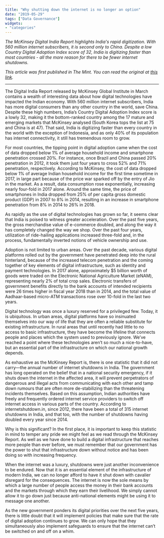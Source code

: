 ```yaml
---
title: "Why shutting down the internet is no longer an option"
date: "2019-05-29"
tags: ["Data Governance"]
widgets: 
- "categories"
---
```


*The McKinsey Digital India Report highlights India's rapid digitization. With 560 million internet subscribers, it is second only to China. Despite a low Country Digital Adoption Index score of 32, India is digitizing faster than most countries - all the more reason for there to be fewer internet shutdowns.*
<!--more-->
*This article was first published in The Mint. You can read the original at [this link](https://www.livemint.com/opinion/columns/opinion-why-shutting-down-the-internet-is-no-longer-an-option-1559030552993.html).*

---

The Digital India Report released by McKinsey Global Institute in March contains a wealth of interesting data about how digital technologies have impacted the Indian economy. With 560 million internet subscribers, India has more digital consumers than any other country in the world, save China. Despite these high numbers, India’s Country Digital Adoption Index score is a lowly 32, making it the bottom-ranked country among the 17 mature and emerging markets that McKinsey analysed (South Korea tops the list at 75 and China is at 47). That said, India is digitizing faster than every country in the world with the exception of Indonesia, and as only 40% of its population has internet connectivity, it still has tremendous room to grow.

For most countries, the tipping point in digital adoption came when the cost of data dropped below 1% of average household income and smartphone penetration crossed 20%. For instance, once Brazil and China passed 20% penetration in 2012, it took them just four years to cross 52% and 71% penetration, respectively. According to McKinsey, the cost of data dropped below 1% of average Indian household income for the first time sometime in 2017, in large part because of the price war sparked off by the entry of Jio in the market. As a result, data consumption rose exponentially, increasing nearly four-fold in 2017 alone. Around the same time, the price of smartphones in India dropped from 25% of per capita gross domestic product (GDP) in 2007 to 8% in 2014, resulting in an increase in smartphone penetration from 8% in 2014 to 26% in 2018.

As rapidly as the use of digital technologies has grown so far, it seems clear that India is poised to witness greater acceleration. Over the past five years, the gross merchandise value of e-commerce doubled, and along the way it has completely changed the way we shop. Over the past four years, utilization of ride-hailing applications increased three-fold and, in the process, fundamentally inverted notions of vehicle ownership and use.

Adoption is not limited to urban areas. Over the past decade, various digital platforms rolled out by the government have penetrated deep into the rural hinterland, because of the increased telecom penetration and the coming together of key elements of digital infrastructure, such as identity and payment technologies. In 2017 alone, approximately $5 billion worth of goods were traded on the Electronic National Agriculture Market (eNAM), representing nearly 2% of total crop sales. Electronic transfers of government benefits directly to the bank accounts of intended recipients were 26 times higher in fiscal year 2018 than in 2014, and the total value of Aadhaar-based micro-ATM transactions rose over 10-fold in the last two years.

Digital technology was once a luxury reserved for a privileged few. Today, it is ubiquitous. In urban areas, digital platforms have so insinuated themselves into our way of life that they are often a reliable substitute for existing infrastructure. In rural areas that until recently had little to no access to basic infrastructure, they have become the lifeline that connects people and places which the system used to previously ignore. We’ve reached a point where these technologies aren’t so much a nice-to-have, but an essential part of the infrastructure on which our national growth depends.

As exhaustive as the McKinsey Report is, there is one statistic that it did not carry—the annual number of internet shutdowns in India. The government has long operated on the belief that in a national security emergency, if it shuts down the internet in the affected area, it will prevent perpetrators of dangerous and illegal acts from communicating with each other and tamp down rumours that are often more de-stabilizing than the threatening incidents themselves. Based on this assumption, Indian authorities have freely and frequently ordered internet service providers to switch off internet access in various parts of the country. According to internetshutdown.in, since 2012, there have been a total of 315 internet shutdowns in India, and that too, with the number of shutdowns having doubled every year since 2014.

Why is this significant? In the first place, it is important to keep this statistic in mind to temper any pride we might feel as we read through the McKinsey Report. As well as we have done to build a digital infrastructure that reaches more people than ever before, we must remember that our government has the power to shut that infrastructure down without notice and has been doing so with increasing frequency.

When the internet was a luxury, shutdowns were just another inconvenience to be endured. Now that it is an essential element of the infrastructure of modern India, we can no longer afford to have it shut down with cavalier disregard for the consequences. The internet is now the sole means by which a large number of people access the money in their bank accounts and the markets through which they earn their livelihood. We simply cannot allow it to go down just because anti-national elements might be using it to message one another.

As the new government ponders its digital priorities over the next five years, there is little doubt that it will implement policies that make sure that the rate of digital adoption continues to grow. We can only hope that they simultaneously also implement safeguards to ensure that the internet can’t be switched on and off on a whim.

